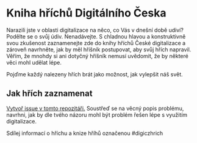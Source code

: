
# Kniha hříchů Digitálního Česka
Narazili jste v oblasti digitalizace na něco, co Vás v dnešní době udiví? 
Podělte se o svůj údiv. Nenadávejte. S chladnou hlavou a konstruktivně svou zkušenost zaznamenejte zde do knihy hříchů České digitalizace a zároveň navrhněte, jak by měl hříšník postupovat, aby svůj hřích napravil. 
Věřím, že mnohdy si ani dotyčný hříšník nemusí uvědomit, že by některé věci mohl udělat lépe. 

Pojďme každý nalezeny hřích brát jako možnost, jak vylepšit náš svět. 

## Jak hřích zaznamenat 
[Vytvoř issue v tomto repozitáři.](https://github.com/l-ra/digicz-hrichy/issues/new?assignees=&labels=&template=digi-cz-h--ch.md&title=H%C5%99%C3%ADch%3A+) 
Soustřeď se na věcný popis problému,
navrhni, jak by dle tvého názoru mohl 
být problém řešen lépe s využitím digitalizace. 

Sdílej informací o hříchu a knize hříhů označenou #digiczhrich

 


